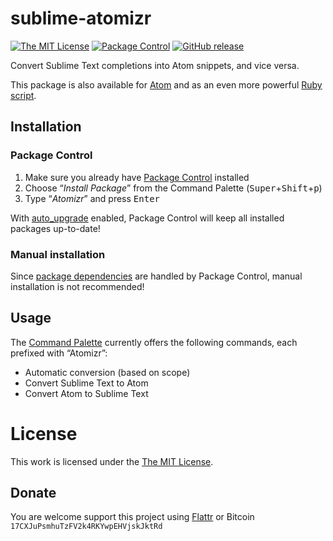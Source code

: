 # sublime-atomizr

[![The MIT License](https://img.shields.io/badge/license-MIT-orange.svg?style=flat-square)](http://opensource.org/licenses/MIT)
[![Package Control](https://packagecontrol.herokuapp.com/downloads/Atomizr.svg?style=flat-square)](https://packagecontrol.io/packages/Atomizr)
[![GitHub release](https://img.shields.io/github/release/idleberg/sublime-atomizr.svg?style=flat-square)](https://github.com/idleberg/sublime-atomizr/releases)

Convert Sublime Text completions into Atom snippets, and vice versa.

This package is also available for [Atom](https://github.com/idleberg/atom-atomizr) and as an even more powerful [Ruby script](https://github.com/idleberg/atomizr).

## Installation

### Package Control

1. Make sure you already have [Package Control](https://packagecontrol.io/) installed
2. Choose “*Install Package*” from the Command Palette (<kbd>Super</kbd>+<kbd>Shift</kbd>+<kbd>p</kbd>)
3. Type “*Atomizr*” and press <kbd>Enter</kbd>

With [auto_upgrade](http://wbond.net/sublime_packages/package_control/settings/) enabled, Package Control will keep all installed packages up-to-date!

### Manual installation

Since [package dependencies](https://packagecontrol.io/docs/dependencies) are handled by Package Control, manual installation is not recommended!

## Usage

The [Command Palette](http://docs.sublimetext.info/en/latest/reference/command_palette.html) currently offers the following commands, each prefixed with “Atomizr”:

* Automatic conversion (based on scope)
* Convert Sublime Text to Atom
* Convert Atom to Sublime Text

# License

This work is licensed under the [The MIT License](LICENSE).

## Donate

You are welcome support this project using [Flattr](https://flattr.com/submit/auto?user_id=idleberg&url=https://github.com/idleberg/sublime-atomizr) or Bitcoin `17CXJuPsmhuTzFV2k4RKYwpEHVjskJktRd`
